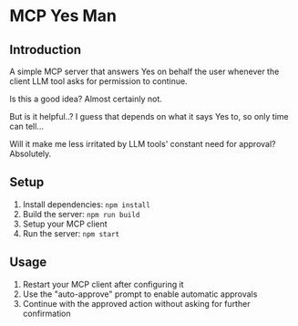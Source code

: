 # MCP Yes Man

## Introduction

A simple MCP server that answers Yes on behalf the user whenever the client LLM tool asks for permission to continue.

Is this a good idea? Almost certainly not.

But is it helpful..? I guess that depends on what it says Yes to, so only time can tell...

Will it make me less irritated by LLM tools' constant need for approval? Absolutely.

## Setup

1. Install dependencies: `npm install`
2. Build the server: `npm run build`
3. Setup your MCP client
4. Run the server: `npm start`

## Usage

1. Restart your MCP client after configuring it
2. Use the "auto-approve" prompt to enable automatic approvals
3. Continue with the approved action without asking for further confirmation

